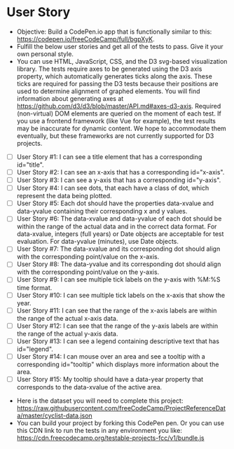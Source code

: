 # User Story

- Objective: Build a CodePen.io app that is functionally similar to this: https://codepen.io/freeCodeCamp/full/bgpXyK.
- Fulfill the below user stories and get all of the tests to pass. Give it your own personal style.
- You can use HTML, JavaScript, CSS, and the D3 svg-based visualization library. The tests require axes to be generated using the D3 axis property, which automatically generates ticks along the axis. These ticks are required for passing the D3 tests because their positions are used to determine alignment of graphed elements. You will find information about generating axes at https://github.com/d3/d3/blob/master/API.md#axes-d3-axis. Required (non-virtual) DOM elements are queried on the moment of each test. If you use a frontend framework (like Vue for example), the test results may be inaccurate for dynamic content. We hope to accommodate them eventually, but these frameworks are not currently supported for D3 projects.
- [ ] User Story #1: I can see a title element that has a corresponding id="title".
- [ ] User Story #2: I can see an x-axis that has a corresponding id="x-axis".
- [ ] User Story #3: I can see a y-axis that has a corresponding id="y-axis".
- [ ] User Story #4: I can see dots, that each have a class of dot, which represent the data being plotted.
- [ ] User Story #5: Each dot should have the properties data-xvalue and data-yvalue containing their corresponding x and y values.
- [ ] User Story #6: The data-xvalue and data-yvalue of each dot should be within the range of the actual data and in the correct data format. For data-xvalue, integers (full years) or Date objects are acceptable for test evaluation. For data-yvalue (minutes), use Date objects.
- [ ] User Story #7: The data-xvalue and its corresponding dot should align with the corresponding point/value on the x-axis.
- [ ] User Story #8: The data-yvalue and its corresponding dot should align with the corresponding point/value on the y-axis.
- [ ] User Story #9: I can see multiple tick labels on the y-axis with %M:%S time format.
- [ ] User Story #10: I can see multiple tick labels on the x-axis that show the year.
- [ ] User Story #11: I can see that the range of the x-axis labels are within the range of the actual x-axis data.
- [ ] User Story #12: I can see that the range of the y-axis labels are within the range of the actual y-axis data.
- [ ] User Story #13: I can see a legend containing descriptive text that has id="legend".
- [ ] User Story #14: I can mouse over an area and see a tooltip with a corresponding id="tooltip" which displays more information about the area.
- [ ] User Story #15: My tooltip should have a data-year property that corresponds to the data-xvalue of the active area.
- Here is the dataset you will need to complete this project: https://raw.githubusercontent.com/freeCodeCamp/ProjectReferenceData/master/cyclist-data.json
- You can build your project by forking this CodePen pen. Or you can use this CDN link to run the tests in any environment you like: https://cdn.freecodecamp.org/testable-projects-fcc/v1/bundle.js
